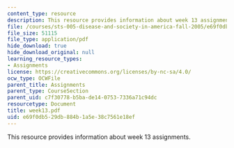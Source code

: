 ```yaml
---
content_type: resource
description: This resource provides information about week 13 assignments.
file: /courses/sts-005-disease-and-society-in-america-fall-2005/e69f0db529db884b1a5e38c7561e18ef_week13.pdf
file_size: 51115
file_type: application/pdf
hide_download: true
hide_download_original: null
learning_resource_types:
- Assignments
license: https://creativecommons.org/licenses/by-nc-sa/4.0/
ocw_type: OCWFile
parent_title: Assignments
parent_type: CourseSection
parent_uid: c7f30778-b5ba-de14-0753-7336a71c94dc
resourcetype: Document
title: week13.pdf
uid: e69f0db5-29db-884b-1a5e-38c7561e18ef
---
```

This resource provides information about week 13 assignments.